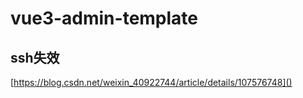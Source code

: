 # vue3-admin-template

## ssh失效

[https://blog.csdn.net/weixin_40922744/article/details/107576748]()